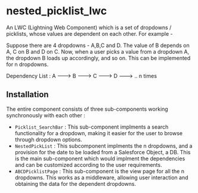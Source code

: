 # nested_picklist_lwc

An LWC (Lightning Web Component) which is a set of dropdowns / picklists, whose values are dependent on each other. 
For example - 

Suppose there are 4 dropdowns - A,B,C and D. The value of B depends on A, C on B and D on C. Now, when a user picks a value from a dropdown A, the dropdown B loads up accordingly, and so on. This can be implemented for n dropdowns.

Dependency List : A ---> B ---> C ---> D ---> .. n times

## Installation

The entire component consists of three sub-components working synchronously with each other :

- `Picklist_SearchBar` : This sub-component implments a search functionality for a dropdown, making it easier for the user to browse through dropdown options.
- `NestedPickList` :  This subcomponent implments the n dropdowns, and a provision for the date to be loaded from a Salesforce Object, a DB. This is the main sub-component which would implment the dependencies and can be customized according to the user requirements.
- `ABCDPicklistPage` : This sub-component is the view page for all the n dropdowns. This works as a middleware, allowing user interaction and obtaining the data for the dependent dropdowns.

